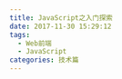 ```yaml
---
title: JavaScript之入门探索
date: 2017-11-30 15:29:12
tags:
  - Web前端
  - JavaScript
categories: 技术篇
---
```

